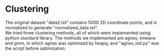 # Clustering
The original dataset "data2.txt" contains 5000 2D coordinate points, and is normalized to generate "normalized_data.txt".  
We tried three clustering methods, all of which were implemented using python standard library. The methods we implemented are agnes, kmeans and gmm, in which agnes was optimized by heapq, and "agnes_lod.py" was the script before optimization.
